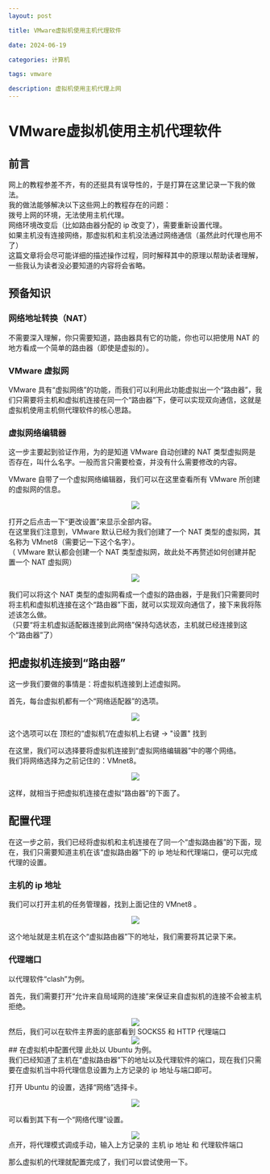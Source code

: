 ```yaml
---
layout: post

title: VMware虚拟机使用主机代理软件

date: 2024-06-19

categories: 计算机

tags: vmware

description: 虚拟机使用主机代理上网
---
```


# VMware虚拟机使用主机代理软件
## 前言
网上的教程参差不齐，有的还挺具有误导性的，于是打算在这里记录一下我的做法。<br />
我的做法能够解决以下这些网上的教程存在的问题：<br />
拨号上网的环境，无法使用主机代理。<br />
网络环境改变后（比如路由器分配的 ip 改变了），需要重新设置代理。<br />
如果主机没有连接网络，那虚拟机和主机没法通过网络通信（虽然此时代理也用不了）<br />
这篇文章将会尽可能详细的描述操作过程，同时解释其中的原理以帮助读者理解，一些我认为读者没必要知道的内容将会省略。<br />

## 预备知识
### 网络地址转换（NAT）

不需要深入理解，你只需要知道，路由器具有它的功能，你也可以把使用 NAT 的地方看成一个简单的路由器（即使是虚拟的）。<br />

### VMware 虚拟网
VMware 具有“虚拟网络”的功能，而我们可以利用此功能虚拟出一个“路由器”，我们只需要将主机和虚拟机连接在同一个“路由器”下，便可以实现双向通信，这就是虚拟机使用主机侧代理软件的核心思路。<br />

### 虚拟网络编辑器
这一步主要起到验证作用，为的是知道 VMware 自动创建的 NAT 类型虚拟网是否存在，叫什么名字。一般而言只需要检查，并没有什么需要修改的内容。<br />

VMware 自带了一个虚拟网络编辑器，我们可以在这里查看所有 VMware 所创建的虚拟网的信息。<br />

<div align=center>
<img src="https://github.com/AKangle123/akangle123.github.io/raw/master/attachments/Clipboard_2024-06-19-17-53-21.png">
</div>

打开之后点击一下“更改设置”来显示全部内容。<br />
在这里我们注意到，VMware 默认已经为我们创建了一个 NAT 类型的虚拟网，其名称为 VMnet8（需要记一下这个名字）。<br />
（ VMware 默认都会创建一个 NAT 类型虚拟网，故此处不再赘述如何创建并配置一个 NAT 虚拟网）<br />
<div align=center>
<img src="https://github.com/AKangle123/akangle123.github.io/raw/master/attachments/Clipboard_2024-06-19-17-55-42.png">
</div>

我们可以将这个 NAT 类型的虚拟网看成一个虚拟的路由器，于是我们只需要同时将主机和虚拟机连接在这个“路由器”下面，就可以实现双向通信了，接下来我将陈述该怎么做。<br />
（只要“将主机虚拟适配器连接到此网络”保持勾选状态，主机就已经连接到这个“路由器”了）<br />

## 把虚拟机连接到“路由器”
这一步我们要做的事情是：将虚拟机连接到上述虚拟网。<br />

首先，每台虚拟机都有一个“网络适配器”的选项。<br />
<div align=center>
<img src="https://github.com/AKangle123/akangle123.github.io/raw/master/attachments/Clipboard_2024-06-19-17-56-00.png">
</div>


这个选项可以在 顶栏的“虚拟机”/在虚拟机上右键 -> "设置" 找到<br />

在这里，我们可以选择要将虚拟机连接到“虚拟网络编辑器”中的哪个网络。<br />
我们将网络选择为之前记住的：VMnet8。

<div align=center>
<img src="https://github.com/AKangle123/akangle123.github.io/raw/master/attachments/Clipboard_2024-06-19-17-56-15.png">
</div>

这样，就相当于把虚拟机连接在虚拟“路由器”的下面了。<br />

## 配置代理
在这一步之前，我们已经将虚拟机和主机连接在了同一个“虚拟路由器”的下面，现在，我们只需要知道主机在该“虚拟路由器”下的 ip 地址和代理端口，便可以完成代理的设置。<br />

### 主机的 ip 地址
我们可以打开主机的任务管理器，找到上面记住的 VMnet8 。<br />

<div align=center>
<img src="https://github.com/AKangle123/akangle123.github.io/raw/master/attachments/Clipboard_2024-06-19-17-56-27.png">
</div>

这个地址就是主机在这个“虚拟路由器”下的地址，我们需要将其记录下来。<br />

### 代理端口

以代理软件“clash”为例。<br />

首先，我们需要打开“允许来自局域网的连接”来保证来自虚拟机的连接不会被主机拒绝。<br />
<div align=center>
<img src="https://github.com/AKangle123/akangle123.github.io/raw/master/attachments/clash1.PNG">
</div>
然后，我们可以在软件主界面的底部看到 SOCKS5 和 HTTP 代理端口<br />
<div align=center>
<img src="https://github.com/AKangle123/akangle123.github.io/raw/master/attachments/clash2.PNG">
</div>
## 在虚拟机中配置代理
此处以 Ubuntu 为例。<br />
我们已经知道了主机在“虚拟路由器”下的地址以及代理软件的端口，现在我们只需要在虚拟机当中将代理信息设置为上方记录的 ip 地址与端口即可。<br />

打开 Ubuntu 的设置，选择“网络”选择卡。<br />
<div align=center>
<img src="https://github.com/AKangle123/akangle123.github.io/raw/master/attachments/Clipboard_2024-06-19-18-02-30.png">
</div>

可以看到其下有一个“网络代理”设置。<br />
<div align=center>
<img src="https://github.com/AKangle123/akangle123.github.io/raw/master/attachments/3897726368.png">
</div>
点开，将代理模式调成手动，输入上方记录的 主机 ip 地址 和 代理软件端口<br />

那么虚拟机的代理就配置完成了，我们可以尝试使用一下。<br />
